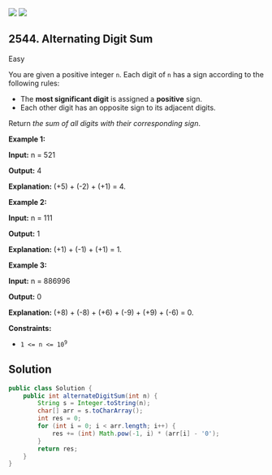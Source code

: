 [![](https://img.shields.io/github/stars/javadev/LeetCode-in-Java?label=Stars&style=flat-square)](https://github.com/javadev/LeetCode-in-Java)
[![](https://img.shields.io/github/forks/javadev/LeetCode-in-Java?label=Fork%20me%20on%20GitHub%20&style=flat-square)](https://github.com/javadev/LeetCode-in-Java/fork)

## 2544\. Alternating Digit Sum

Easy

You are given a positive integer `n`. Each digit of `n` has a sign according to the following rules:

*   The **most significant digit** is assigned a **positive** sign.
*   Each other digit has an opposite sign to its adjacent digits.

Return _the sum of all digits with their corresponding sign_.

**Example 1:**

**Input:** n = 521

**Output:** 4

**Explanation:** (+5) + (-2) + (+1) = 4. 

**Example 2:**

**Input:** n = 111

**Output:** 1

**Explanation:** (+1) + (-1) + (+1) = 1. 

**Example 3:**

**Input:** n = 886996

**Output:** 0

**Explanation:** (+8) + (-8) + (+6) + (-9) + (+9) + (-6) = 0. 

**Constraints:**

*   <code>1 <= n <= 10<sup>9</sup></code>

## Solution

```java
public class Solution {
    public int alternateDigitSum(int n) {
        String s = Integer.toString(n);
        char[] arr = s.toCharArray();
        int res = 0;
        for (int i = 0; i < arr.length; i++) {
            res += (int) Math.pow(-1, i) * (arr[i] - '0');
        }
        return res;
    }
}
```